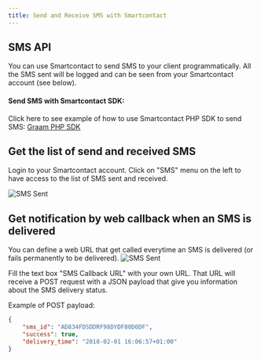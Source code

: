 ```yaml
---
title: Send and Receive SMS with Smartcontact
---
```


## SMS API

You can use Smartcontact to send SMS to your client programmatically. All the SMS sent will be logged and can be seen from your Smartcontact account (see below).

#### Send SMS with Smartcontact SDK: 
Click here to see example of how to use Smartcontact PHP SDK to send SMS: [Graam PHP SDK](/pages/enterprise-api/graam-php-sdk)

## Get the list of send and received SMS

Login to your Smartcontact account. Click on "SMS" menu on the left to have access to the list of SMS sent and received.

![SMS Sent](/images/sms-sent.png)


## Get notification by web callback when an SMS is delivered

You can define a web URL that get called everytime an SMS is delivered (or fails permanently to be delivered).
![SMS Sent](/images/sms-api-config.png)

Fill the text box "SMS Callback URL" with your own URL. That URL will receive a POST request with a JSON payload that give you information about the SMS delivery status. 

Example of POST payload:

```JSON
{
    "sms_id": "AD834FDSDDRF98DYDF80D0DF",
    "success": true,
    "delivery_time": "2018-02-01 16:06:57+01:00"
}
```